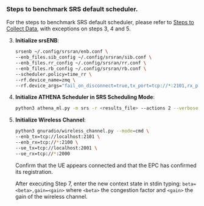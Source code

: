 ### Steps to benchmark SRS default scheduler.

For the steps to benchmark SRS default scheduler, please refer to [Steps to Collect Data](data_collection.md), with exceptions on steps 3, 4 and 5.

3. **Initialize srsENB**:
     ``` bash
     srsenb ~/.config/srsran/enb.conf \
     --enb_files.sib_config ~/.config/srsran/sib.conf \
     --enb_files.rr_config ~/.config/srsran/rr.conf \
     --enb_files.rb_config ~/.config/srsran/rb.conf \
     --scheduler.policy=time_rr \
     --rf.device_name=zmq \
     --rf.device_args="fail_on_disconnect=true,tx_port=tcp://*:2101,rx_port=tcp://localhost:2100,id=enb,base_srate=23.04e6"
     ```

4. **Initialize ATHENA Scheduler in SRS Scheduling Mode**:
     ``` bash
     python3 athena_ml.py -m srs -r <results_file> --actions 2 --verbose 1
     ```

5. **Initialize Wireless Channel**:
     ``` bash
     python3 gnuradio/wireless_channel.py --mode=cmd \
     --enb_tx=tcp://localhost:2101 \
     --enb_rx=tcp://*:2100 \
     --ue_tx=tcp://localhost:2001 \
     --ue_rx=tcp://*:2000
     ```
     Confirm that the UE appears connected and that the EPC has confirmed its registration.

     After executing Step 7, enter the new context state in stdin typing: ```beta=<beta>,gain=<gain>``` where ``<beta>`` the congestion factor and ``<gain>`` the gain of the wireless channel.




